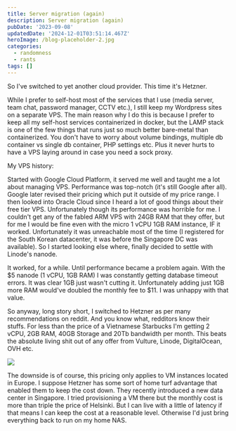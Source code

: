 ```yaml
---
title: Server migration (again)
description: Server migration (again)
pubDate: '2023-09-08'
updatedDate: '2024-12-01T03:51:14.467Z'
heroImage: /blog-placeholder-2.jpg
categories:
  - randomness
  - rants
tags: []
---
```


So I've switched to yet another cloud provider. This time it's Hetzner.

While I prefer to self-host most of the services that I use (media server, team chat, password manager, CCTV etc.), I still keep my Wordpress sites on a separate VPS. The main reason why I do this is because I prefer to keep all my self-host services containerized in docker, but the LAMP stack is one of the few things that runs just so much better bare-metal than containerized. You don't have to worry about volume bindings, multiple db container vs single db container, PHP settings etc. Plus it never hurts to have a VPS laying around in case you need a sock proxy.

My VPS history:

Started with Google Cloud Platform, it served me well and taught me a lot about managing VPS. Performance was top-notch (it's still Google after all). Google later revised their pricing which put it outside of my price range. I then looked into Oracle Cloud since I heard a lot of good things about their free tier VPS. Unfortunately though its performance was horrible for me. I couldn't get any of the fabled ARM VPS with 24GB RAM that they offer, but for me I would be fine even with the micro 1 vCPU 1GB RAM instance, IF it worked. Unfortunately it was unreachable most of the time (I registered for the South Korean datacenter, it was before the Singapore DC was available). So I started looking else where, finally decided to settle with Linode's nanode.

It worked, for a while. Until performance became a problem again. With the $5 nanode (1 vCPU, 1GB RAM) I was constantly getting database timeout errors. It was clear 1GB just wasn't cutting it. Unfortunately adding just 1GB more RAM would've doubled the monthly fee to $11. I was unhappy with that value.

So anyway, long story short, I switched to Hetzner as per many recommendations on reddit. And you know what, redditors know their stuffs. For less than the price of a Vietnamese Starbucks I'm getting 2 vCPU, 2GB RAM, 40GB Storage and 20Tb bandwidth per month. This beats the absolute living shit out of any offer from Vulture, Linode, DigitalOcean, OVH etc.

![](/blog-placeholder-4.jpg)

The downside is of course, this pricing only applies to VM instances located in Europe. I suppose Hetzner has some sort of home turf advantage that enabled them to keep the cost down. They recently introduced a new data center in Singapore. I tried provisioning a VM there but the monthly cost is more than triple the price of Helsinki. But I can live with a little of latency if that means I can keep the cost at a reasonable level. Otherwise I'd just bring everything back to run on my home NAS.
